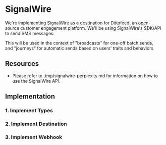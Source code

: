 # SignalWire

We're implementing SignalWire as a destination for Dittofeed, an open-source customer engagement platform. We'll be using SignalWire's SDK/API to send SMS messages.

This will be used in the context of "broadcasts" for one-off batch sends, and "journeys" for automatic sends based on users' traits and behaviors.

## Resources

- Please refer to .tmp/signalwire-perplexity.md for information on how to use the SignalWire API.

## Implementation

### 1. Implement Types

### 2. Implement Destination

### 3. Implement Webhook